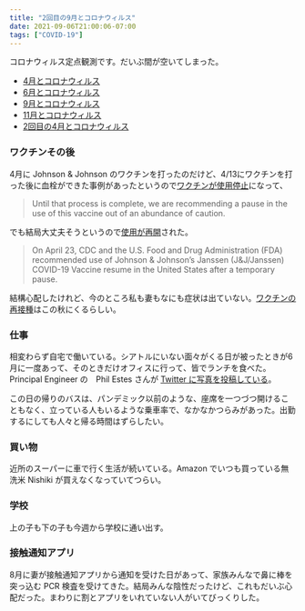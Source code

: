 ```yaml
---
title: "2回目の9月とコロナウィルス"
date: 2021-09-06T21:00:06-07:00
tags: ["COVID-19"]
---
```

コロナウィルス定点観測です。だいぶ間が空いてしまった。

* [4月とコロナウィルス](https://blog.8-p.info/ja/2020/05/01/april/)
* [6月とコロナウィルス](https://blog.8-p.info/ja/2020/07/06/june/)
* [9月とコロナウィルス](https://blog.8-p.info/ja/2020/09/14/september/)
* [11月とコロナウィルス](https://blog.8-p.info/ja/2020/11/26/november/)
* [2回目の4月とコロナウィルス](https://blog.8-p.info/ja/2021/04/13/april/)

### ワクチンその後

4月に Johnson & Johnson のワクチンを打ったのだけど、4/13にワクチンを打った後に血栓ができた事例があったというので[ワクチンが使用停止](https://www.cdc.gov/media/releases/2021/s0413-JJ-vaccine.html)になって、

> Until that process is complete, we are recommending a pause in the use of this vaccine out of an abundance of caution.

でも結局大丈夫そうというので[使用が再開](https://www.cdc.gov/coronavirus/2019-ncov/vaccines/safety/JJUpdate.html)された。

> On April 23, CDC and the U.S. Food and Drug Administration (FDA) recommended use of Johnson & Johnson’s Janssen (J&J/Janssen) COVID-19 Vaccine resume in the United States after a temporary pause.

結構心配したけれど、今のところ私も妻もなにも症状は出ていない。[ワクチンの再接種](https://www.cdc.gov/coronavirus/2019-ncov/vaccines/booster-shot.html)はこの秋にくるらしい。

### 仕事

相変わらず自宅で働いている。シアトルにいない面々がくる日が被ったときが6月に一度あって、そのときだけオフィスに行って、皆でランチを食べた。Principal Engineer の　Phil Estes さんが [Twitter に写真を投稿している](https://twitter.com/estesp/status/1420849546834235394)。

この日の帰りのバスは、パンデミック以前のような、座席を一つづつ開けることもなく、立っている人もいるような乗車率で、なかなかつらみがあった。出勤するにしても人々と帰る時間はずらしたい。

### 買い物

近所のスーパーに車で行く生活が続いている。Amazon でいつも買っている無洗米 Nishiki が買えなくなっていてつらい。

### 学校

上の子も下の子も今週から学校に通い出す。

### 接触通知アプリ

8月に妻が接触通知アプリから通知を受けた日があって、家族みんなで鼻に棒を突っ込む PCR 検査を受けてきた。結局みんな陰性だったけど、これもだいぶ心配だった。まわりに割とアプリをいれていない人がいてびっくりした。


